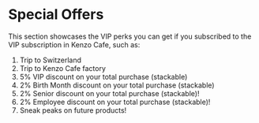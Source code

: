 # Special Offers

This section showcases the VIP perks you can get if you subscribed to the VIP subscription in Kenzo Cafe, such as:

  1. Trip to Switzerland
  2. Trip to Kenzo Cafe factory
  3. 5% VIP discount on your total purchase (stackable)
  4. 2% Birth Month discount on your total purchase (stackable)
  5. 2% Senior discount on your total purchase (stackable)!
  6. 2% Employee discount on your total purchase (stackable)!
  7. Sneak peaks on future products!